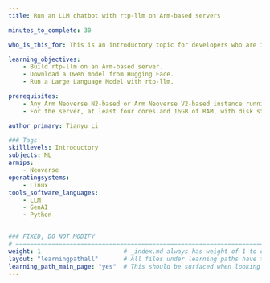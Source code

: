 ```yaml
---
title: Run an LLM chatbot with rtp-llm on Arm-based servers

minutes_to_complete: 30

who_is_this_for: This is an introductory topic for developers who are interested in running a Large Language Model (LLM) with rtp-llm on Arm-based servers. 

learning_objectives:
    - Build rtp-llm on an Arm-based server.
    - Download a Qwen model from Hugging Face.
    - Run a Large Language Model with rtp-llm.

prerequisites:
    - Any Arm Neoverse N2-based or Arm Neoverse V2-based instance running Ubuntu 22.04 LTS from a cloud service provider or an on-premise Arm server. 
    - For the server, at least four cores and 16GB of RAM, with disk storage configured up to at least 32 GB. 

author_primary: Tianyu Li

### Tags
skilllevels: Introductory
subjects: ML
armips:
    - Neoverse
operatingsystems:
    - Linux
tools_software_languages:
    - LLM
    - GenAI
    - Python


### FIXED, DO NOT MODIFY
# ================================================================================
weight: 1                       # _index.md always has weight of 1 to order correctly
layout: "learningpathall"       # All files under learning paths have this same wrapper
learning_path_main_page: "yes"  # This should be surfaced when looking for related content. Only set for _index.md of learning path content.
---
```

